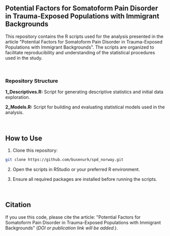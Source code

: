 ## Potential Factors for Somatoform Pain Disorder in Trauma-Exposed Populations with Immigrant Backgrounds
This repository contains the R scripts used for the analysis presented in the article "Potential Factors for Somatoform Pain Disorder in Trauma-Exposed Populations with Immigrant Backgrounds". The scripts are organized to facilitate reproducibility and understanding of the statistical procedures used in the study.

<br>

### Repository Structure
**1_Descriptives.R:** Script for generating descriptive statistics and initial data exploration.

**2_Models.R:** Script for building and evaluating statistical models used in the analysis.

<br>

## How to Use
1. Clone this repository:

```bash
git clone https://github.com/busenurk/spd_norway.git
```
2. Open the scripts in RStudio or your preferred R environment.

3. Ensure all required packages are installed before running the scripts.

<br>

## Citation
If you use this code, please cite the article: "Potential Factors for Somatoform Pain Disorder in Trauma-Exposed Populations with Immigrant Backgrounds" (_DOI or publication link will be added._).
